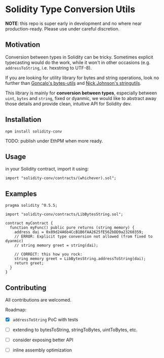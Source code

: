 # Solidity Type Conversion Utils

**NOTE**: this repo is super early in development and no where near production-ready. Please use under careful discretion.

## Motivation
Conversion between types in Solidity can be tricky. Sometimes explicit typecasting would do the work, while it won't in other occasions (e.g. `addressToString`, i.e. hexstring to UTF-8).

If you are looking for utility library for bytes and string operations,
look no further than [Goncalo's bytes-utils](https://github.com/GNSPS/solidity-bytes-utils) and [Nick Johnson's stringutils](https://github.com/Arachnid/solidity-stringutils).

This library is mainly for **conversion between types**, especially between `uint`, `bytes` and `string`, fixed or dyanmic, we would like to abstract away those details and provide clean, intuitive API for Solidity dev.

## Installation
```shell
npm install solidity-conv
```
 TODO: publish under EthPM when more ready.
## Usage
in your Solidity contract, import it using:
```solidity
import "solidity-conv/contracts/(whichever).sol";
```

## Examples
```solidity
pragma solidity ^0.5.5;

import "solidity-conv/contracts/LibBytesString.sol";

contract myContract {
  function myFunc() public pure returns (string memory) {
    address dai = 0x89d24A6b4CcB1B6fAA2625fE562bDD9a23260359;
    // ERROR: Explicit type conversion not allowed (from fixed to dyanmic)
    // string memory greet = string(dai);
    
    // CORRECT: this how you rock:
    string memory greet = LibBytesString.addressToString(dai);
    return greet;
  }
}
```

## Contributing
All contributions are welcomed.

Roadmap:
- [x] `addressToString` PoC with tests
- [ ] extending to bytesToString, stringToBytes, uintToBytes, etc. 
- [ ] consider exposing better API
- [ ] inline assembly optimization

